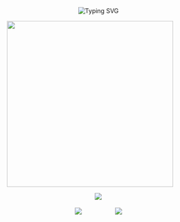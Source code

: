 <div id="header" align="center">

ㅤㅤㅤ![Typing SVG](https://readme-typing-svg.demolab.com?font=a+gothique+time&size=30&letterSpacing=1px&pause=1000&color=8c8c8c&center=true&vCenter=true&width=435&lines=I+need+to+feel+like+i+am+human+through+you)
<div id="header" align="center">
<a href="https://www.youtube.com/watch?v=1-m1PSLzN6c">
  <img src="https://file.garden/Z3bN9S1OK095pmVR/IMG_6011.png" alt=" " width="384" height="384">
</a>
<div id="header" align="center">

ㅤㅤㅤ[![](https://file.garden/Z3bN9S1OK095pmVR/tumblr_2bd2cbaa1b6f639088628caca14ee72e_7fc5ae32_500.png)](https://www.youtube.com/watch?v=Jz0Zsu9J8Os)

<div id="header" align="center">

ㅤㅤㅤ[![](https://files.catbox.moe/z8g77e.png)](https://sntry.cc/helel)ㅤㅤㅤㅤㅤㅤ[![](https://files.catbox.moe/sgyq8n.png)](https://helel.atabook.org/)
